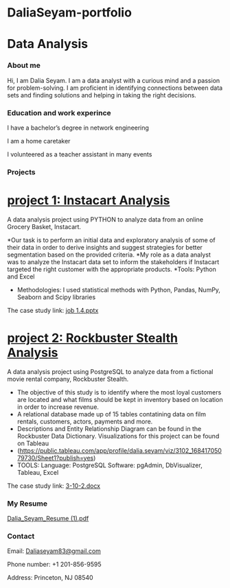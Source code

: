 # DaliaSeyam-portfolio

# Data Analysis

### About me

Hi, I am Dalia Seyam. I am a data analyst with a curious mind and a passion for problem-solving. I am proficient in identifying connections between data sets and finding solutions and helping in taking the right decisions. 

### Education and work experince

 I have a bachelor’s degree in network engineering 

 I am a home caretaker 

 I volunteered as a teacher assistant in many events 

 ### Projects
 
# [project 1: Instacart Analysis](https://github.com/daliaseyam/INSTACART-PYTHON)

A data analysis project using PYTHON to analyze data from an online Grocery Basket, Instacart.

*Our task is to perform an initial data and exploratory analysis of some of their data in order to derive insights and suggest strategies for better segmentation based on the provided criteria.
*My role as a data analyst was to analyze the Instacart data set to inform the stakeholders if Instacart targeted the right customer with the appropriate products.
*Tools: Python and Excel 
* Methodologies: I used statistical methods with Python, Pandas, NumPy, Seaborn and Scipy libraries

 The case study link: [job 1.4.pptx](https://github.com/daliaseyam/DaliaSeyam-portfolio/files/12164927/job.1.4.pptx)
 

 # [project 2:  Rockbuster Stealth Analysis](https://github.com/daliaseyam/Rockbuster-SQL)

 A data analysis project using PostgreSQL to analyze data from a fictional movie rental company, Rockbuster Stealth.
 
*  The objective of this study is to identify where the most loyal customers are located and what films should be kept in inventory based on location in order to increase revenue.
*  A relational database made up of 15 tables contatining data on film rentals, customers, actors, payments and more.
*  Descriptions and Entity Relationship Diagram can be found in the Rockbuster Data Dictionary. Visualizations for this project can be found on Tableau
* (https://public.tableau.com/app/profile/dalia.seyam/viz/3102_16841705079730/Sheet1?publish=yes)
* TOOLS: Language: PostgreSQL Software: pgAdmin, DbVisualizer, Tableau, Excel

The case study link: [3-10-2.docx](https://github.com/daliaseyam/DaliaSeyam-portfolio/files/12164945/3-10-2.docx)


### My Resume
[Dalia_Seyam_Resume (1).pdf](https://github.com/daliaseyam/DaliaSeyam-portfolio/files/12164633/Dalia_Seyam_Resume.1.pdf)

### Contact

Email: Daliaseyam83@gmail.com

Phone number: +1 201-856-9595

Address: Princeton, NJ 08540
